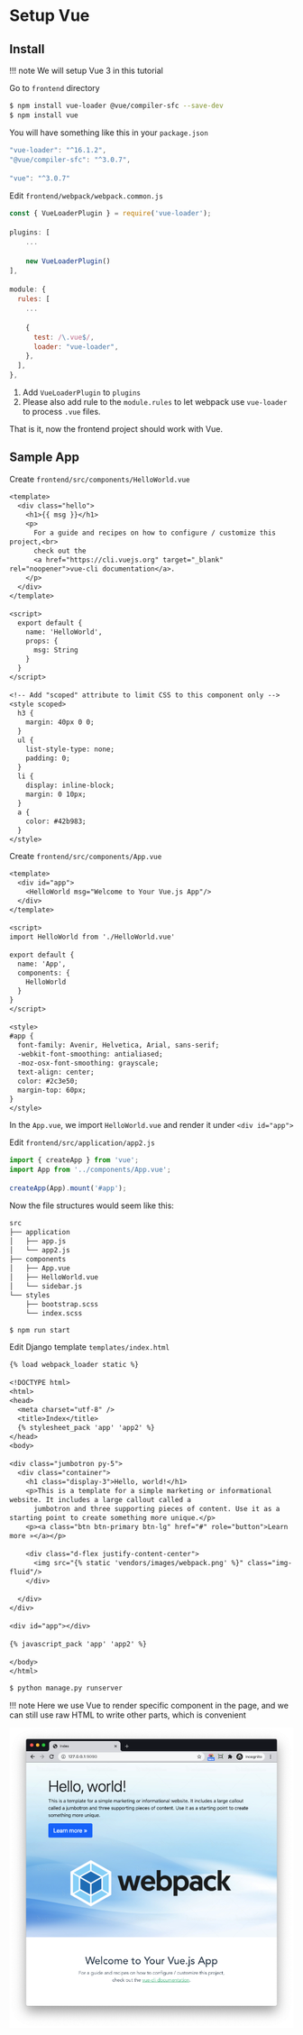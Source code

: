# Setup Vue

## Install

!!! note
    We will setup Vue 3 in this tutorial

Go to `frontend` directory

```bash
$ npm install vue-loader @vue/compiler-sfc --save-dev
$ npm install vue
```

You will have something like this in your `package.json`

```js
"vue-loader": "^16.1.2",
"@vue/compiler-sfc": "^3.0.7",

"vue": "^3.0.7"
```

Edit `frontend/webpack/webpack.common.js`

```js
const { VueLoaderPlugin } = require('vue-loader');

plugins: [
    ...

    new VueLoaderPlugin()
],

module: {
  rules: [
    ...
      
    {
      test: /\.vue$/,
      loader: "vue-loader",
    },
  ],
},
```

1. Add `VueLoaderPlugin` to `plugins`
1. Please also add rule to the `module.rules` to let webpack use `vue-loader` to process `.vue` files.

That is it, now the frontend project should work with Vue.

## Sample App

Create `frontend/src/components/HelloWorld.vue`

```vue
<template>
  <div class="hello">
    <h1>{{ msg }}</h1>
    <p>
      For a guide and recipes on how to configure / customize this project,<br>
      check out the
      <a href="https://cli.vuejs.org" target="_blank" rel="noopener">vue-cli documentation</a>.
    </p>
  </div>
</template>

<script>
  export default {
    name: 'HelloWorld',
    props: {
      msg: String
    }
  }
</script>

<!-- Add "scoped" attribute to limit CSS to this component only -->
<style scoped>
  h3 {
    margin: 40px 0 0;
  }
  ul {
    list-style-type: none;
    padding: 0;
  }
  li {
    display: inline-block;
    margin: 0 10px;
  }
  a {
    color: #42b983;
  }
</style>
```

Create `frontend/src/components/App.vue`

```vue
<template>
  <div id="app">
    <HelloWorld msg="Welcome to Your Vue.js App"/>
  </div>
</template>

<script>
import HelloWorld from './HelloWorld.vue'

export default {
  name: 'App',
  components: {
    HelloWorld
  }
}
</script>

<style>
#app {
  font-family: Avenir, Helvetica, Arial, sans-serif;
  -webkit-font-smoothing: antialiased;
  -moz-osx-font-smoothing: grayscale;
  text-align: center;
  color: #2c3e50;
  margin-top: 60px;
}
</style>
```

In the `App.vue`, we import `HelloWorld.vue` and render it under `<div id="app">`

Edit `frontend/src/application/app2.js`

```js
import { createApp } from 'vue';
import App from '../components/App.vue';

createApp(App).mount('#app');
```

Now the file structures would seem like this:

```
src
├── application
│   ├── app.js
│   └── app2.js
├── components
│   ├── App.vue
│   ├── HelloWorld.vue
│   └── sidebar.js
└── styles
    ├── bootstrap.scss
    └── index.scss
```

```
$ npm run start
```

Edit Django template `templates/index.html`

```django hl_lines="8 28"
{% load webpack_loader static %}

<!DOCTYPE html>
<html>
<head>
  <meta charset="utf-8" />
  <title>Index</title>
  {% stylesheet_pack 'app' 'app2' %}
</head>
<body>

<div class="jumbotron py-5">
  <div class="container">
    <h1 class="display-3">Hello, world!</h1>
    <p>This is a template for a simple marketing or informational website. It includes a large callout called a
      jumbotron and three supporting pieces of content. Use it as a starting point to create something more unique.</p>
    <p><a class="btn btn-primary btn-lg" href="#" role="button">Learn more »</a></p>

    <div class="d-flex justify-content-center">
      <img src="{% static 'vendors/images/webpack.png' %}" class="img-fluid"/>
    </div>

  </div>
</div>

<div id="app"></div>

{% javascript_pack 'app' 'app2' %}

</body>
</html>
```

```bash
$ python manage.py runserver
```

!!! note
    Here we use Vue to render specific component in the page, and we can still use raw HTML to write other parts, which is convenient

![Vue example](images/vue-example.png)